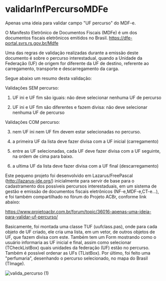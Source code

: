 # validarInfPercursoMDFe
Apenas uma ideia para validar campo "UF percurso" do MDF-e.

O Manifesto Eletrônico de Documentos Fiscais (MDFe) é um dos documentos fiscais eletrônicos emitidos no Brasil.
https://dfe-portal.svrs.rs.gov.br/Mdfe

Uma das regras de validação realizadas durante a emissão deste documento é sobre o percurso interestadual, quando a Unidade da Federação (UF) de origem for diferente da UF de destino, referente ao carregamento, transporte e descarregamento da carga.

Segue abaixo um resumo desta validação:

Validações SEM percurso:

1) UF ini e UF fim são iguais: não deve selecionar nenhuma UF de percurso

2) UF ini e UF fim são diferentes e fazem divisa: não deve selecionar nenhuma UF de percurso

Validações COM percurso:

3) nem UF ini nem UF fim devem estar selecionadas no percurso.

4) a primeira UF da lista deve fazer divisa com a UF inicial (carregamento)

5) entre as UF selecionadas, cada UF deve fazer divisa com a UF seguinte, na ordem de cima para baixo.

6) a ultima UF da lista deve fazer divisa com a UF final (descarregamento)



Este pequeno projeto foi desenvolvido em Lazarus/FreePascal (http://lazarus-ide.org/) inicialmente para servir de base para o cadastramento dos possíveis percursos interestaduais, em um sistema de gestão e emissão de documentos fiscais eletrônicos (NF-e,MDF-e,CT-e...), e foi também compartilhado no fórum do Projeto ACBr, conforme link abaixo:

https://www.projetoacbr.com.br/forum/topic/36016-apenas-uma-ideia-para-validar-uf-percurso/

Basicamente, foi montada uma classe TUF (uufclass.pas), onde para cada objeto de UF criado, ele cria uma lista, em um vetor, de outros objetos de UF, que fazem divisa com este.
Também tem um Form mostrando como o usuário informaria as UF inicial e final, assim como selecionar (TCheckListBox) quais unidades da federação (UF) estão no percurso. Também é possível ordenar as UFs (TListBox).
Por último, foi feito uma "perfumaria", desenhando o percurso selecionado, no mapa do Brasil (TImage).

![valida_percurso (1)](https://user-images.githubusercontent.com/57003640/125449209-cf9bbcd3-5ec6-410c-9cbe-34c804ed5bb7.jpg)

